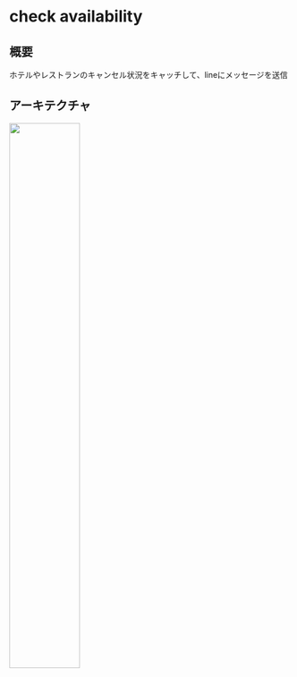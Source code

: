 # check availability

## 概要
ホテルやレストランのキャンセル状況をキャッチして、lineにメッセージを送信

## アーキテクチャ
<img src="https://github.com/user-attachments/assets/218e1dca-f7b4-4bfc-ae68-68a492cc03a0" width="50%">
